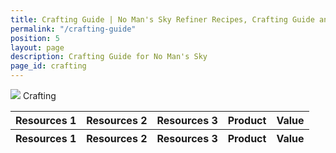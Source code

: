 ```yaml
---
title: Crafting Guide | No Man's Sky Refiner Recipes, Crafting Guide and Cooking Guide
permalink: "/crafting-guide"
position: 5
layout: page
description: Crafting Guide for No Man's Sky
page_id: crafting
---
```


<div class="card mb-3" id="slotWrapper">
    <div class="card-header">
        <img src="uploads/resources.png" />
        <span>Crafting</span>
    </div>
    <div class="card-body">
        <div class="table-responsive">
            <table class="crafting table table-bordered" id="dataTable" width="100%" cellspacing="0">
                <thead>
                    <tr>
                        <th><div>Resources 1</div></th>
                        <th><div>Resources 2</div></th>
                        <th><div>Resources 3</div></th>
                        <th><div>Product</div></th>
                        <th>Value</th>
                    </tr>
                </thead>
                <tfoot>
                    <tr>
                        <th>Resources 1</th>
                        <th>Resources 2</th>
                        <th>Resources 3</th>
                        <th>Product</th>
                        <th>Value</th>
                    </tr>
                </tfoot>
                <tbody id="crafting"></tbody>
            </table>
        </div>
    </div>
</div>

<script type="text/javascript">
    var publicSpreadsheetUrl = "https://docs.google.com/spreadsheets/d/1rgIYbl3zCD3qGTE-5ZCCmHiol7-9QzIIujkAfmgKoSo/edit?usp=sharing";
    
      function init() {
          Tabletop.init({
              key: publicSpreadsheetUrl,
              callback: showInfo,
              simpleSheet: false
          });
      }
    
      function showInfo(data, tabletop) {
          var itemsProcessed = 0;
          data.crafting.elements.forEach(function(item, index) {
              if (!isEmpty(item.resources_3)) {
                  $("#crafting").append(
                      '<tr>  <td><img src="uploads/' +
                      item.resources_1.replace(/ /g, "-").toLowerCase() +
                      '80.png" /><span>' +
                      item.resources_1 +
                      " " +
                      item.resources_1_num.replace(/one/g, "") +
                      '</span></td> <td><img src="uploads/' +
                      item.resources_2.replace(/ /g, "-").toLowerCase() +
                      '80.png" /><span>' +
                      item.resources_2 +
                      " " +
                      item.resources_2_num.replace(/one/g, "") +
                      '</span></td> <td><img src="uploads/' +
                      item.resources_3.replace(/ /g, "-").toLowerCase() +
                      '80.png" /><span>' +
                      item.resources_3 +
                      '</span></td> <td><img src="uploads/' +
                      item.product.replace(/ /g, "-").toLowerCase() +
                      '80.png" /><span>' +
                      item.product +
                      "</span></td> <td>" +
                      item.value +
                      "</td></tr>"
                  );
              } else if (!isEmpty(item.resources_2)) {
                  $("#crafting").append(
                      '<tr>   <td><img src="uploads/' +
                      item.resources_1.replace(/ /g, "-").toLowerCase() +
                      '80.png" /><span>' +
                      item.resources_1 +
                      " " +
                      item.resources_1_num.replace(/one/g, "") +
                      '</span></td> <td ><img src="uploads/' +
                      item.resources_2.replace(/ /g, "-").toLowerCase() +
                      '80.png" /><span>' +
                      item.resources_2 +
                      " " +
                      item.resources_2_num.replace(/one/g, "") +
                      '</span></td> <td></td> <td><img src="uploads/' +
                      item.product.replace(/ /g, "-").toLowerCase() +
                      '80.png" /><span>' +
                      item.product +
                      "</span></td> <td>" +
                      item.value +
                      "</td> </tr>"
                  );
              } else {
                  $("#crafting").append(
                      '<tr>   <td><img src="uploads/' +
                      item.resources_1.replace(/ /g, "-").toLowerCase() +
                      '80.png" /><span>' +
                      item.resources_1 +
                      " " +
                      item.resources_1_num.replace(/one/g, "") +
                      '</span></td> <td></td> <td></td> <td><img src="uploads/' +
                      item.product.replace(/ /g, "-").toLowerCase() +
                      '80.png" /><span>' +
                      item.product +
                      "</span></td> <td>" +
                      item.value +
                      "</td> </tr>"
                  );
              }
    
              itemsProcessed++;
              if (itemsProcessed === data.crafting.elements.length) {
                  callback();
              }
          });
      }
    
      function isEmpty(obj) {
          for (var key in obj) {
              if (obj.hasOwnProperty(key)) return false;
          }
          return true;
      }
    
      window.addEventListener("DOMContentLoaded", init);
    
      function callback() {
          $("#dataTable").DataTable({
              order: [
                  [4, "desc"]
              ],
              pageLength: 50,
              ordering: false,
              language: {
                  searchPlaceholder: "Search",
                  search: ""
              }
          });
          
          $('#dataTable thead th').each( function () {
                var title = $(this).text();
                $(this).find('div').append( '<input type="text" class="form-control form-control-sm cell-search" placeholder="Search '+title+'" />' );
            } );
        
            var table = $('#dataTable').DataTable();
        
            // Apply the search
            table.columns().every( function () {
                var that = this;
        
                $( 'input', this.header() ).on( 'keyup change clear', function () {
                    if ( that.search() !== this.value ) {
                        that
                            .search( this.value )
                            .draw();
                    }
                } );
            } );
    
          $("#loading-gif").fadeOut();
      }
</script>
<script src="https://cdnjs.cloudflare.com/ajax/libs/tabletop.js/1.5.1/tabletop.min.js"></script>
